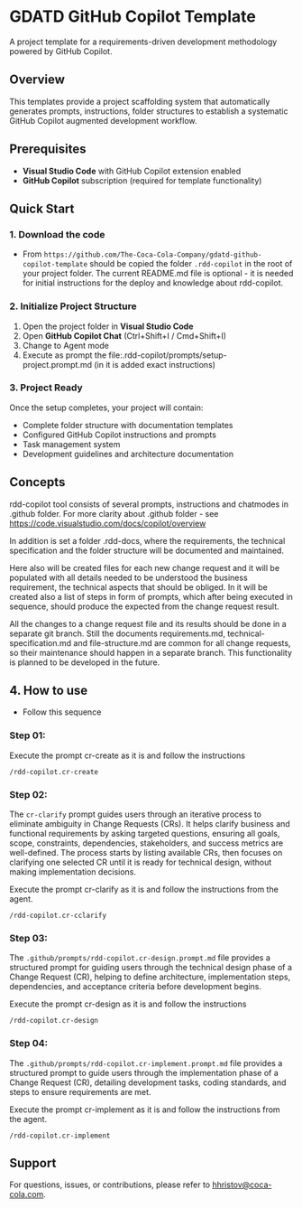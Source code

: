 # GDATD GitHub Copilot Template

A project template for a requirements-driven development methodology powered by GitHub Copilot.

## Overview

This templates provide a  project scaffolding system that automatically generates prompts, instructions, folder structures to establish a systematic GitHub Copilot augmented development workflow.

## Prerequisites

- **Visual Studio Code** with GitHub Copilot extension enabled
- **GitHub Copilot** subscription (required for template functionality)

## Quick Start

### 1. Download the code

- From `https://github.com/The-Coca-Cola-Company/gdatd-github-copilot-template` should be copied the folder `.rdd-copilot` in the root of your project folder. The current README.md file is optional - it is needed for initial instructions for the deploy and knowledge about rdd-copilot. 

### 2. Initialize Project Structure

1. Open the project folder in **Visual Studio Code**
2. Open **GitHub Copilot Chat** (Ctrl+Shift+I / Cmd+Shift+I)
3. Change to Agent mode 
4. Execute as prompt the file:.rdd-copilot/prompts/setup-project.prompt.md (in it is added exact instructions)

### 3. Project Ready

Once the setup completes, your project will contain:
- Complete folder structure with documentation templates
- Configured GitHub Copilot instructions and prompts
- Task management system
- Development guidelines and architecture documentation

## Concepts

rdd-copilot tool consists of several prompts, instructions and chatmodes in .github folder. For more clarity about .github folder - see https://code.visualstudio.com/docs/copilot/overview 

In addition is set a folder .rdd-docs, where the requirements, the technical specification and the folder structure will be documented and maintained.

Here also will be created files for each new change request and it will be populated with all details needed to be understood the business requirement, the technical aspects that should be obliged. In it will be created also a list of steps in form of prompts, which after being executed in sequence, should produce the expected from the change request result.

All the changes to a change request file and its results should be done in a separate git branch. Still the documents requirements.md, technical-specification.md and file-structure.md are common for all change requests, so their maintenance should happen in a separate branch. This functionality is planned to be developed in the future.


## 4. How to use

- Follow this sequence

### Step 01: 

Execute the prompt cr-create as it is and follow the instructions

```
/rdd-copilot.cr-create
```

### Step 02:

The `cr-clarify` prompt guides users through an iterative process to eliminate ambiguity in Change Requests (CRs). It helps clarify business and functional requirements by asking targeted questions, ensuring all goals, scope, constraints, dependencies, stakeholders, and success metrics are well-defined. The process starts by listing available CRs, then focuses on clarifying one selected CR until it is ready for technical design, without making implementation decisions.

Execute the prompt cr-clarify as it is and follow the instructions from the agent.

```
/rdd-copilot.cr-cclarify
```

### Step 03:

The `.github/prompts/rdd-copilot.cr-design.prompt.md` file provides a structured prompt for guiding users through the technical design phase of a Change Request (CR), helping to define architecture, implementation steps, dependencies, and acceptance criteria before development begins.

Execute the prompt cr-design as it is and follow the instructions

```
/rdd-copilot.cr-design
```

### Step 04:

The `.github/prompts/rdd-copilot.cr-implement.prompt.md` file provides a structured prompt to guide users through the implementation phase of a Change Request (CR), detailing development tasks, coding standards, and steps to ensure requirements are met.

Execute the prompt cr-implement as it is and follow the instructions from the agent.

```
/rdd-copilot.cr-implement
```

## Support

For questions, issues, or contributions, please refer to hhristov@coca-cola.com.



